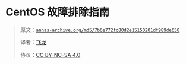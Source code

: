 # CentOS 故障排除指南

> 原文：[`annas-archive.org/md5/7b6e772fc80d2e15150201df989de650`](https://annas-archive.org/md5/7b6e772fc80d2e15150201df989de650)
> 
> 译者：[飞龙](https://github.com/wizardforcel)
> 
> 协议：[CC BY-NC-SA 4.0](http://creativecommons.org/licenses/by-nc-sa/4.0/)